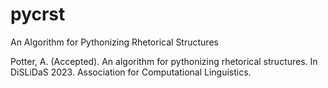 # pycrst
An Algorithm for Pythonizing Rhetorical Structures

Potter, A. (Accepted). An algorithm for pythonizing rhetorical structures. In DiSLiDaS 2023. Association for Computational Linguistics. 
